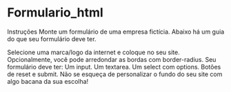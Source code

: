 # Formulario_html

Instruções
Monte um formulário de uma empresa fictícia. Abaixo há um guia do que seu formulário deve ter.

Selecione uma marca/logo da internet e coloque no seu site.
Opcionalmente, você pode arredondar as bordas com border-radius.
Seu formulário deve ter:
Um input.
Um textarea.
Um select com options.
Botões de reset e submit.
Não se esqueça de personalizar o fundo do seu site com algo bacana da sua escolha!
